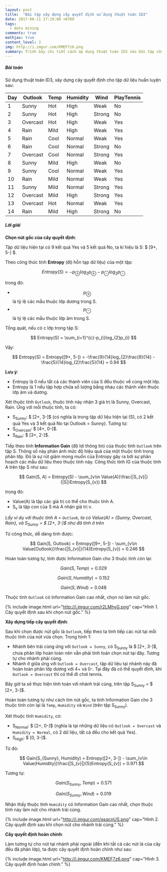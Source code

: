 ```yaml
---
layout: post
title:  "Bài tập xây dựng cây quyết định sử dụng thuật toán ID3"
date: 2017-08-11 17:19:00 +0700
tags:
  - data mining
comments: true
mathjax: true
content_level: 3
img: http://i.imgur.com/KMEF7z6.png
summary: Trình bày chi tiết cách áp dụng thuật toán ID3 vào bài tập xây dựng cây quyết định
---
```


##### **Bài toán**

Sử dụng thuật toán ID3, xây dựng cây quyết định cho tập dữ liệu huấn luyện sau:

|Day|Outlook|Temp|Humidity|Wind|PlayTennis|
|-|-|-|-|-|-|
|1|Sunny|Hot|High|Weak|No|
|2|Sunny|Hot|High|Strong|No|
|3|Overcast|Hot|High|Weak|Yes|
|4|Rain|Mild|High|Weak|Yes|
|5|Rain|Cool|Normal|Weak|Yes|
|6|Rain|Cool|Normal|Strong|No|
|7|Overcast|Cool|Normal|Strong|Yes|
|8|Sunny|Mild|High|Weak|No|
|9|Sunny|Cool|Normal|Weak|Yes|
|10|Rain|Mild|Normal|Weak|Yes|
|11|Sunny|Mild|Normal|Strong|Yes|
|12|Overcast|Mild|High|Strong|Yes|
|13|Overcast|Hot|Normal|Weak|Yes|
|14|Rain|Mild|High|Strong|No|

##### **Lời giải**

**Chọn nút gốc của cây quyết định**:

Tập dữ liệu hiện tại có 9 kết quả Yes và 5 kết quả No, ta kí hiệu là S: $ \[9+, 5-\] $.

Theo công thức tính **Entropy** (độ hỗn tạp dữ liệu) của một tập:

$$
Entropy(S) = -p_{\oplus}log_{2}p_{\oplus} - p_{\ominus}log_{2}p_{\ominus }
$$

trong đó:
* $$ p_{\oplus}$$ là tỷ lệ các mẫu thuộc lớp dương trong S.
* $$ p_{\ominus}$$ là tỷ lệ các mẫu thuộc lớp âm trong S.

Tổng quát, nếu có c lớp trong tập S:

$$
Entropy(S) = \sum_{i=1}^{c}-p_{i}log_{2}p_{i}
$$

Vậy:

$$
Entropy(S) = Entropy([9+, 5-]) = -\frac{9}{14}log_{2}\frac{9}{14} - \frac{5}{14}log_{2}\frac{5}{14} = 0.94
$$

**Lưu ý**:
* Entropy là 0 nếu tất cả các thành viên của S đều thuộc về cùng một lớp.
* Entropy là 1 nếu tập hợp chứa số lượng bằng nhau các thành viên thuộc lớp âm và dương.

Xét thuộc tính `Outlook`, thuộc tính này nhận 3 giá trị là Sunny, Overcast, Rain. Ứng với mỗi thuộc tính, ta có:
* S<sub>Sunny</sub>: $ \[2+, 3-\]$ (có nghĩa là trong tập dữ liệu hiện tại (S), có 2 kết quả Yes và 3 kết quả No tại Outlook = Sunny). Tương tự:
* S<sub>Overcast</sub>: $ \[4+, 0-\]$.
* S<sub>Rain</sub>: $ \[3+, 2-\]$.

Tiếp theo tính **Information Gain** (độ lợi thông tin) của thuộc tính `Outlook` trên tập S. Thông số này phản ánh mức độ hiệu quả của một thuộc tính trong phân lớp. Đó là sự rút giảm mong muốn của Entropy gây ra bởi sự phân hoạch các mẫu dữ liệu theo thuộc tính này. Công thức tính IG của thuộc tính A trên tập S như sau:

$$
Gain(S, A) = Entropy(S) - \sum_{v\in Value(A)}\frac{|S_{v}|}{|S|}Entropy(S_{v})
$$

trong đó:
* Value(A) là tập các giá trị có thể cho thuộc tính A.
* S<sub>v</sub> là tập con của S mà A nhận giá trị v.

_Lấy ví dụ với thuộc tính A = `Outlook`, ta có Value(A) = {Sunny, Overcast, Rain}, và S<sub>Sunny</sub> = $ \[2+, 3-\]$ như đã tính ở trên_

Từ công thức, dễ dàng tính được:

$$
Gain(S, Outlook) = Entropy([9+, 5-]) - \sum_{v\in Value(Outlook)}\frac{|S_{v}|}{14}Entropy(S_{v}) = 0.246
$$

Hoàn toàn tương tự, tính được Information Gain cho 3 thuộc tính còn lại:

$$
Gain(S, Temp) = 0.029
$$

$$
Gain(S, Humidity) = 0.152
$$

$$
Gain(S, Wind) = 0.048
$$

Thuộc tính `Outlook` có Information Gain cao nhất, chọn nó làm nút gốc.

{% include image.html
  url="http://i.imgur.com/r2LMhyG.png"
  cap="Hình 1. Cây quyết định sau khi chọn nút gốc."
%}

**Xây dựng tiếp cây quyết định**:

Sau khi chọn được nút gốc là `Outlook`, tiếp theo ta tính tiếp các nút tại mỗi thuộc tính của nút vừa chọn. Trong hình 1:
* Nhánh bên trái cùng ứng với `Outlook = Sunny`, có S<sub>Sunny</sub> là $ \[2+, 3-\]$, chưa phân lớp hoàn toàn nên vẫn phải tính toán chọn nút tại đây. Tương tự cho nhánh phải cùng.
* Nhánh ở giữa ứng với `Outlook = Overcast`, tập dữ liệu tại nhánh này đã hoàn toàn phân lớp dương với 4+ và 0-. Tại đây đã có thể quyết định, khi `Outlook = Overcast` thì có thể đi chơi tennis.

Bây giờ ta sẽ thực hiện tính toán với nhánh trái cùng, trên tập S<sub>Sunny</sub> = $ \[2+, 3-\]$.

Hoàn toàn tương tự như cách tìm nút gốc, ta tính Information Gain cho 3 thuộc tính còn lại là `Temp`, `Humidity` và `Wind` (trên tập S<sub>Sunny</sub>).

Xét thuộc tính `Humidity`, có:
* S<sub>Normal</sub>: $ \[2+, 0-\]$ (nghĩa là tại những dữ liệu có `Outlook = Overcast` và `Humidity = Normal`, có 2 dữ liệu, tất cả đều cho kết quả Yes).
* S<sub>High</sub>: $ \[0, 3-\]$.

Từ đó:

$$
Gain(S_{Sunny}, Humidity) = Entropy([2+, 3-]) - \sum_{v\in Value(Humidity)}\frac{|S_{v}|}{5}Entropy(S_{v}) = 0.971
$$

Tương tự:

$$
Gain(S_{Sunny}, Temp) = 0.571
$$

$$
Gain(S_{Sunny}, Wind) = 0.019
$$

Nhận thấy thuộc tính `Humidity` có Information Gain cao nhất, chọn thuộc tính này làm nút cho nhánh trái cùng.

{% include image.html
  url="http://i.imgur.com/qsqcnUS.png"
  cap="Hình 2. Cây quyết định sau khi chọn nút cho nhánh trái cùng."
%}


**Cây quyết định hoàn chỉnh**:

Làm tương tự cho nút tại nhánh phải ngoài (đến khi tất cả các nút lá của cây đều đã phân lớp), ta được cây quyết định hoàn chỉnh như sau:

{% include image.html
  url="http://i.imgur.com/KMEF7z6.png"
  cap="Hình 3. Cây quyết định hoàn chỉnh."
%}

